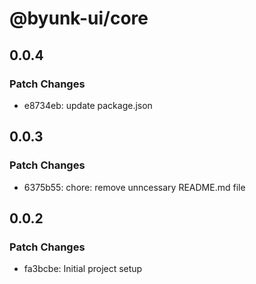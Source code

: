 # @byunk-ui/core

## 0.0.4

### Patch Changes

- e8734eb: update package.json

## 0.0.3

### Patch Changes

- 6375b55: chore: remove unncessary README.md file

## 0.0.2

### Patch Changes

- fa3bcbe: Initial project setup
